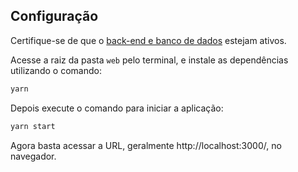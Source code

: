 ## Configuração

Certifique-se de que o [back-end e banco de dados](https://github.com/devfurlan/students/tree/main/api) estejam ativos.

Acesse a raiz da pasta `web` pelo terminal, e instale as dependências utilizando o comando:

```bash
yarn
```
Depois execute o comando para iniciar a aplicação:
```bash
yarn start
```

Agora basta acessar a URL, geralmente http://localhost:3000/, no navegador.

